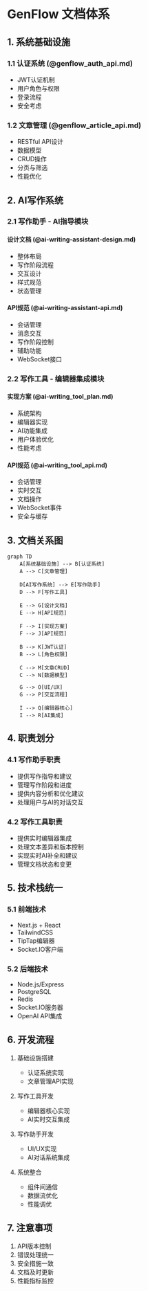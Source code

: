 # GenFlow 文档体系

## 1. 系统基础设施

### 1.1 认证系统 (@genflow_auth_api.md)
- JWT认证机制
- 用户角色与权限
- 登录流程
- 安全考虑

### 1.2 文章管理 (@genflow_article_api.md)
- RESTful API设计
- 数据模型
- CRUD操作
- 分页与筛选
- 性能优化

## 2. AI写作系统

### 2.1 写作助手 - AI指导模块

#### 设计文档 (@ai-writing-assistant-design.md)
- 整体布局
- 写作阶段流程
- 交互设计
- 样式规范
- 状态管理

#### API规范 (@ai-writing-assistant-api.md)
- 会话管理
- 消息交互
- 写作阶段控制
- 辅助功能
- WebSocket接口

### 2.2 写作工具 - 编辑器集成模块

#### 实现方案 (@ai-writing_tool_plan.md)
- 系统架构
- 编辑器实现
- AI功能集成
- 用户体验优化
- 性能考虑

#### API规范 (@ai-writing_tool_api.md)
- 会话管理
- 实时交互
- 文档操作
- WebSocket事件
- 安全与缓存

## 3. 文档关系图

```mermaid
graph TD
    A[系统基础设施] --> B[认证系统]
    A --> C[文章管理]

    D[AI写作系统] --> E[写作助手]
    D --> F[写作工具]

    E --> G[设计文档]
    E --> H[API规范]

    F --> I[实现方案]
    F --> J[API规范]

    B --> K[JWT认证]
    B --> L[角色权限]

    C --> M[文章CRUD]
    C --> N[数据模型]

    G --> O[UI/UX]
    G --> P[交互流程]

    I --> Q[编辑器核心]
    I --> R[AI集成]
```

## 4. 职责划分

### 4.1 写作助手职责
- 提供写作指导和建议
- 管理写作阶段和进度
- 提供内容分析和优化建议
- 处理用户与AI的对话交互

### 4.2 写作工具职责
- 提供实时编辑器集成
- 处理文本差异和版本控制
- 实现实时AI补全和建议
- 管理文档状态和变更

## 5. 技术栈统一

### 5.1 前端技术
- Next.js + React
- TailwindCSS
- TipTap编辑器
- Socket.IO客户端

### 5.2 后端技术
- Node.js/Express
- PostgreSQL
- Redis
- Socket.IO服务器
- OpenAI API集成

## 6. 开发流程

1. 基础设施搭建
   - 认证系统实现
   - 文章管理API实现

2. 写作工具开发
   - 编辑器核心实现
   - AI实时交互集成

3. 写作助手开发
   - UI/UX实现
   - AI对话系统集成

4. 系统整合
   - 组件间通信
   - 数据流优化
   - 性能调优

## 7. 注意事项

1. API版本控制
2. 错误处理统一
3. 安全措施一致
4. 文档及时更新
5. 性能指标监控
